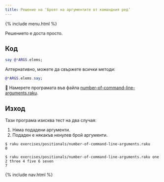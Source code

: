 ```yaml
---
title: Решение на ‘Броят на аргументите от командния ред’
---
```


{% include menu.html %}

Решението е доста просто.

## Код

```raku
say @*ARGS.elems;
```

Алтернативно, можете да свържете всички методи:

```raku
@*ARGS.elems.say;
```

🦋 Намерете програмата във файла [number-of-command-line-arguments.raku](https://github.com/ash/raku-course/blob/master/exercises/positionals/number-of-command-line-arguments.raku).

## Изход

Тази програма изисква тест на два случая:

1. Няма подадени аргументи.
1. Подаден е някакъв ненулев брой аргументи.

```console
$ raku exercises/positionals/number-of-command-line-arguments.raku
0

$ raku exercises/positionals/number-of-command-line-arguments.raku one 2 three 4 five 6 seven
7
```

{% include nav.html %}